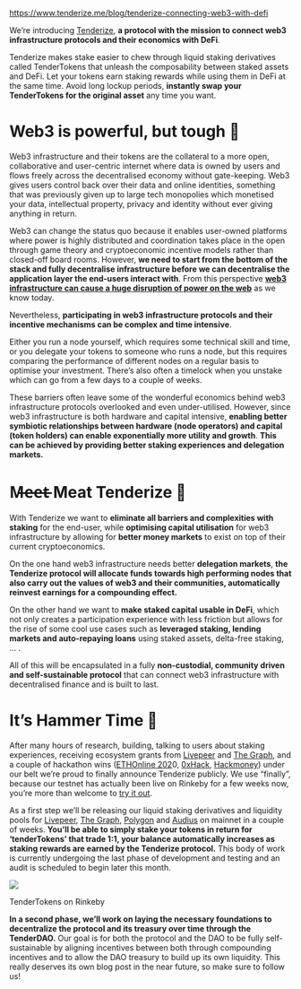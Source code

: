  
https://www.tenderize.me/blog/tenderize-connecting-web3-with-defi

We’re introducing [Tenderize](https://tenderize.me/?ref=blog.tenderize.me), ****a protocol with the mission to connect web3 infrastructure protocols and their economics with DeFi****.

Tenderize makes stake easier to chew through liquid staking derivatives called TenderTokens that unleash the composability between staked assets and DeFi. Let your tokens earn staking rewards while using them in DeFi at the same time. Avoid long lockup periods, ****instantly swap your TenderTokens for the original asset**** any time you want.

# Web3 is powerful, but tough 🥵

Web3 infrastructure and their tokens are the collateral to a more open, collaborative and user-centric internet where data is owned by users and flows freely across the decentralised economy without gate-keeping. Web3 gives users control back over their data and online identities, something that was previously given up to large tech monopolies which monetised your data, intellectual property, privacy and identity without ever giving anything in return.

Web3 can change the status quo because it enables user-owned platforms where power is highly distributed and coordination takes place in the open through game theory and cryptoeconomic incentive models rather than closed-off board rooms. However, **we need to start from the bottom of the stack and fully decentralise infrastructure before we can decentralise the application layer the end-users interact with**. From this perspective [****web3 infrastructure can cause a huge disruption of power on the web****](https://techcrunch.com/2021/11/08/web-3-0-can-repair-the-attention-driven-digital-economy/?ref=blog.tenderize.me) as we know today.

Nevertheless, **participating in web3 infrastructure protocols and their incentive mechanisms can be complex and time intensive**.

Either you run a node yourself, which requires some technical skill and time, or you delegate your tokens to someone who runs a node, but this requires comparing the performance of different nodes on a regular basis to optimise your investment. There’s also often a timelock when you unstake which can go from a few days to a couple of weeks.

These barriers often leave some of the wonderful economics behind web3 infrastructure protocols overlooked and even under-utilised. However, since web3 infrastructure is both hardware and capital intensive, ****enabling better symbiotic relationships between hardware (node operators) and capital (token holders) can enable exponentially more utility and growth****. **This can be achieved by providing better staking experiences and delegation markets.**

# M̶e̶e̶t̶ Meat Tenderize 🥩

With Tenderize we want to ****eliminate all barriers and complexities with staking**** for the end-user, while ****optimising capital utilisation**** for web3 infrastructure by allowing for ****better money markets**** to exist on top of their current cryptoeconomics.

On the one hand web3 infrastructure needs better **delegation markets**, **the Tenderize protocol will allocate funds towards high performing nodes that also carry out the values of web3 and their communities, automatically reinvest earnings for a compounding effect.**

On the other hand we want to **make staked capital usable in DeFi**, which not only creates a participation experience with less friction but allows for the rise of some cool use cases such as **leveraged staking, lending markets and auto-repaying loans** using staked assets, delta-free staking, … .

All of this will be encapsulated in a fully ****non-custodial, community driven and self-sustainable protocol**** that can connect web3 infrastructure with decentralised finance and is built to last.

# It’s Hammer Time 🔨

After many hours of research, building, talking to users about staking experiences, receiving ecosystem grants from [Livepeer](https://github.com/livepeer/Grant-Program/issues/26?ref=blog.tenderize.me) and [The Graph](https://thegraph.com/blog/wave-two-funding?ref=blog.tenderize.me), and a couple of hackathon wins ([ETHOnline 202](https://showcase.ethglobal.com/ethonline/tenderize-me?ref=blog.tenderize.me)0, [0xHack](https://mobile.twitter.com/0xPolygon/status/1400475586305294341?ref=blog.tenderize.me), [Hackmoney](https://showcase.ethglobal.com/hackmoney2021/tenderize?ref=blog.tenderize.me)) under our belt we’re proud to finally announce Tenderize publicly. We use “finally”, because our testnet has actually been live on Rinkeby for a few weeks now, you’re more than welcome to [try it out](https://rinkeby.tenderize.me/?ref=blog.tenderize.me).

As a first step we’ll be releasing our liquid staking derivatives and liquidity pools for [Livepeer](https://livepeer.org/?ref=blog.tenderize.me), [The Graph](https://thegraph.com/?ref=blog.tenderize.me), [Polygon](https://polygon.technology/?ref=blog.tenderize.me) and [Audius](https://audius.co/?ref=blog.tenderize.me) on mainnet in a couple of weeks. **You’ll be able to simply stake your tokens in return for ‘tenderTokens’ that trade 1:1, your balance automatically increases as staking rewards are earned by the Tenderize protocol.** This body of work is currently undergoing the last phase of development and testing and an audit is scheduled to begin later this month.

![](https://blog.tenderize.me/content/images/2022/05/image-3.png)

TenderTokens on Rinkeby

**In a second phase, we’ll work on laying the necessary foundations to decentralize the protocol and its treasury over time through the TenderDAO.** Our goal is for both the protocol and the DAO to be fully self-sustainable by aligning incentives between both through compounding incentives and to allow the DAO treasury to build up its own liquidity. This really deserves its own blog post in the near future, so make sure to follow us!